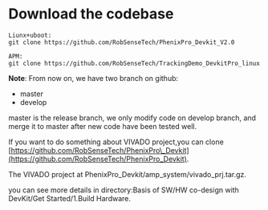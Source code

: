 # Download the codebase

```text
Liunx+uboot:
git clone https://github.com/RobSenseTech/PhenixPro_Devkit_V2.0

APM:
git clone https://github.com/RobSenseTech/TrackingDemo_DevkitPro_linux
```

**Note**: From now on, we have two branch on github:

* master
* develop

master is the release branch, we only modify code on develop branch, and merge it to master after new code have been tested well.

If you want to do something about VIVADO project,you can clone [https://github.com/RobSenseTech/PhenixPro\_Devkit](https://github.com/RobSenseTech/PhenixPro_Devkit).

The VIVADO project at PhenixPro\_Devkit/amp\_system/vivado\_prj.tar.gz.

you can see more details in directory:Basis of SW/HW co-design with DevKit/Get Started/1.Build Hardware.

